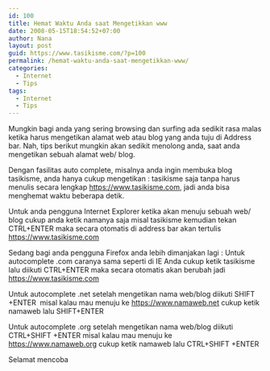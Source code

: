 ```yaml
---
id: 100
title: Hemat Waktu Anda saat Mengetikkan www
date: 2008-05-15T18:54:52+07:00
author: Nana
layout: post
guid: https://www.tasikisme.com/?p=100
permalink: /hemat-waktu-anda-saat-mengetikkan-www/
categories:
  - Internet
  - Tips
tags:
  - Internet
  - Tips
---
```

Mungkin bagi anda yang sering browsing dan surfing ada sedikit rasa malas ketika harus mengetikan alamat web atau blog yang anda tuju di Address bar. Nah, tips berikut mungkin akan sedikit menolong anda, saat anda mengetikan sebuah alamat web/ blog.

Dengan fasilitas auto complete, misalnya anda ingin membuka blog tasikisme, anda hanya cukup mengetikan : tasikisme saja tanpa harus menulis secara lengkap https://www.tasikisme.com, jadi anda bisa menghemat waktu beberapa detik.

Untuk anda pengguna Internet Explorer ketika akan menuju sebuah web/ blog cukup anda ketik namanya saja misal tasikisme kemudian tekan CTRL+ENTER maka secara otomatis di address bar akan tertulis https://www.tasikisme.com

Sedang bagi anda pengguna Firefox anda lebih dimanjakan lagi : Untuk autocomplete .com caranya sama seperti di IE Anda cukup ketik tasikisme lalu diikuti CTRL+ENTER maka secara otomatis akan berubah jadi https://www.tasikisme.com

Untuk autocomplete .net setelah mengetikan nama web/blog diikuti SHIFT +ENTER  misal kalau mau menuju ke https://www.namaweb.net cukup ketik namaweb lalu SHIFT+ENTER

Untuk autocomplete .org setelah mengetikan nama web/blog diikuti CTRL+SHIFT +ENTER misal kalau mau menuju ke https://www.namaweb.org cukup ketik namaweb lalu CTRL+SHIFT +ENTER

Selamat mencoba